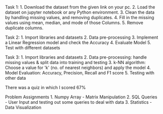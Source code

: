 Task 1: 
	1. Download the dataset from the given link on your pc.
	2. Load the dataset on jupyter notebook or any Python environment.
	3. Clean the data by handling missing values, and removing duplicates.
	4. Fill in the missing values using mean, median, and mode of those Columns.
	5. Remove duplicate columns.

Task 2:
	1. Import libraries and datasets
	2. Data pre-processing
	3. Implement a Linear Regression model and check the Accuracy
	4. Evaluate Model
	5. Test with different datasets

Task 3:
	1. Import libraries and datasets
	2. Data pre-processing: handle missing values & split data into training and testing
	3. k-NN algorithm: Choose a value for 'k' (no. of nearest neighbors) and apply the model
	4. Model Evaluation: Accuracy, Precision, Recall and F1 score
	5. Testing with other data
 
 There was a quiz in which I scored 67%

 Problem Assignments
 	1. Numpy Array - Matrix Manipulation
  	2. SQL Queries - User Input and testing out some queries to deal with data
   	3. Statistics - Data Visualization
